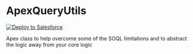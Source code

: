 # ApexQueryUtils
<a href="https://githubsfdeploy.herokuapp.com?owner=jongpie&repo=SOQL-QueryUtils">
  <img alt="Deploy to Salesforce"
       src="https://raw.githubusercontent.com/afawcett/githubsfdeploy/master/src/main/webapp/resources/img/deploy.png">
</a>

Apex class to help overcome some of the SOQL limitations and to abstract the logic away from your core logic
